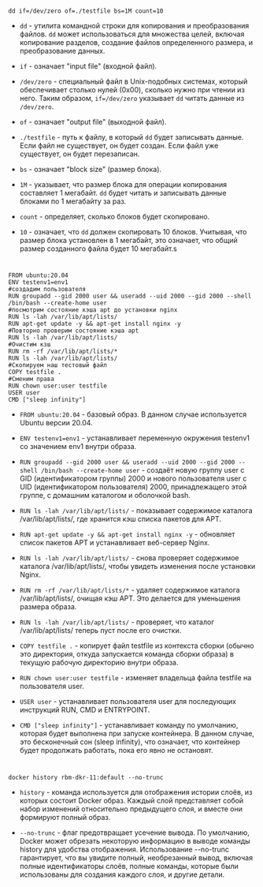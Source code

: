 #

```console
dd if=/dev/zero of=./testfile bs=1M count=10
```

- `dd` - утилита командной строки для копирования и преобразования файлов. `dd` может использоваться для множества целей, включая копирование разделов, создание файлов определенного размера, и преобразование данных.

- `if` - означает "input file" (входной файл).

- `/dev/zero` - специальный файл в Unix-подобных системах, который обеспечивает столько нулей (0x00), сколько нужно при чтении из него. Таким образом, `if=/dev/zero` указывает `dd` читать данные из `/dev/zero`.

- `of` - означает "output file" (выходной файл). 

- `./testfile` - путь к файлу, в который `dd` будет записывать данные. Если файл не существует, он будет создан. Если файл уже существует, он будет перезаписан.

- `bs` - означает "block size" (размер блока). 

- `1M` - указывает, что размер блока для операции копирования составляет 1 мегабайт. `dd` будет читать и записывать данные блоками по 1 мегабайту за раз.

- `count` - определяет, сколько блоков будет скопировано.

- `10` - означает, что `dd` должен скопировать 10 блоков. Учитывая, что размер блока установлен в 1 мегабайт, это означает, что общий размер созданного файла будет 10 мегабайт.s

#

```console
FROM ubuntu:20.04
ENV testenv1=env1
#создадим пользователя
RUN groupadd --gid 2000 user && useradd --uid 2000 --gid 2000 --shell /bin/bash --create-home user
#посмотрим состояние кэша apt до установки nginx
RUN ls -lah /var/lib/apt/lists/
RUN apt-get update -y && apt-get install nginx -y
#Повторно проверим состояние кэша apt
RUN ls -lah /var/lib/apt/lists/
#Очистим кзш
RUN rm -rf /var/lib/apt/lists/*
RUN ls -lah /var/lib/apt/lists/
#Скопируем наш тестовый файл
COPY testfile .
#Сменим права
RUN chown user:user testfile
USER user
CMD ["sleep infinity"]
```

- `FROM ubuntu:20.04` - базовый образ. В данном случае используется Ubuntu версии 20.04.

- `ENV testenv1=env1` - устанавливает переменную окружения testenv1 со значением env1 внутри образа.

- `RUN groupadd --gid 2000 user && useradd --uid 2000 --gid 2000 --shell /bin/bash --create-home user` - создаёт новую группу user с GID (идентификатором группы) 2000 и нового пользователя user с UID (идентификатором пользователя) 2000, принадлежащего этой группе, с домашним каталогом и оболочкой bash.

- `RUN ls -lah /var/lib/apt/lists/` - показывает содержимое каталога /var/lib/apt/lists/, где хранится кэш списка пакетов для APT.

- `RUN apt-get update -y && apt-get install nginx -y` - обновляет список пакетов APT и устанавливает веб-сервер Nginx.

- `RUN ls -lah /var/lib/apt/lists/` - снова проверяет содержимое каталога /var/lib/apt/lists/, чтобы увидеть изменения после установки Nginx.

- `RUN rm -rf /var/lib/apt/lists/*` - удаляет содержимое каталога /var/lib/apt/lists/, очищая кэш APT. Это делается для уменьшения размера образа.

- `RUN ls -lah /var/lib/apt/lists/` - проверяет, что каталог /var/lib/apt/lists/ теперь пуст после его очистки.

- `COPY testfile .` - копирует файл testfile из контекста сборки (обычно это директория, откуда запускается команда сборки образа) в текущую рабочую директорию внутри образа.

- `RUN chown user:user testfile` - изменяет владельца файла testfile на пользователя user.

- `USER user` - устанавливает пользователя user для последующих инструкций RUN, CMD и ENTRYPOINT.

- `CMD ["sleep infinity"]` - устанавливает команду по умолчанию, которая будет выполнена при запуске контейнера. В данном случае, это бесконечный сон (sleep infinity), что означает, что контейнер будет продолжать работать, пока его явно не остановят.

# 

```console
docker history rbm-dkr-11:default --no-trunc
```

- `history` - команда используется для отображения истории слоёв, из которых состоит Docker образ. Каждый слой представляет собой набор изменений относительно предыдущего слоя, и вместе они формируют полный образ.

- `--no-trunc` - флаг предотвращает усечение вывода. По умолчанию, Docker может обрезать некоторую информацию в выводе команды history для удобства отображения. Использование --no-trunc гарантирует, что вы увидите полный, необрезанный вывод, включая полные идентификаторы слоёв, полные команды, которые были использованы для создания каждого слоя, и другие детали.

# 